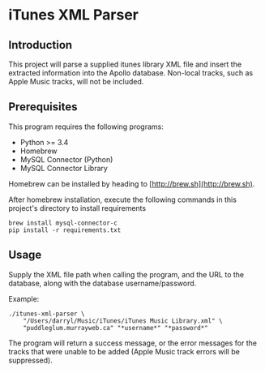 # iTunes XML Parser #

## Introduction ##
This project will parse a supplied itunes library XML file and
insert the extracted information into the Apollo database.
Non-local tracks, such as Apple Music tracks, will not be included.

## Prerequisites ##

This program requires the following programs:
* Python >= 3.4
* Homebrew
* MySQL Connector (Python)
* MySQL Connector Library

Homebrew can be installed by heading to [http://brew.sh](http://brew.sh).

After homebrew installation, execute the following commands in this
project's directory to install requirements

    brew install mysql-connector-c
    pip install -r requirements.txt


## Usage ##
Supply the XML file path when calling the program, and the URL
to the database, along with the database username/password.

Example:
    
    ./itunes-xml-parser \
        "/Users/darryl/Music/iTunes/iTunes Music Library.xml" \
        "puddleglum.murrayweb.ca" "*username*" "*password*"
        
The program will return a success message, or the error messages
for the tracks that were unable to be added (Apple Music track errors
will be suppressed).